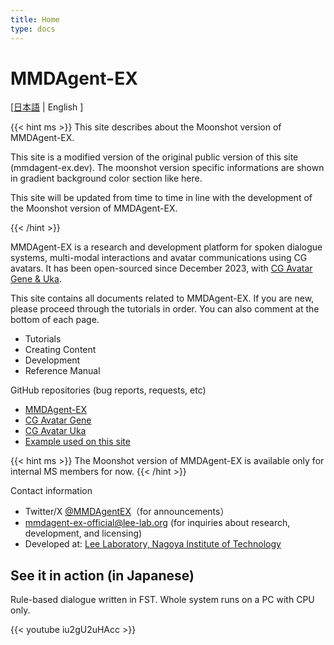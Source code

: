 ```yaml
---
title: Home
type: docs
---
```

# MMDAgent-EX

[[日本語](ja) | English ]

{{< hint ms >}}
This site describes about the Moonshot version of MMDAgent-EX.

This site is a modified version of the original public version of this site (mmdagent-ex.dev).  The moonshot version specific informations are shown in gradient background color section like here.

This site will be updated from time to time in line with the development of the Moonshot version of MMDAgent-EX.

{{< /hint >}}

MMDAgent-EX is a research and development platform for spoken dialogue systems, multi-modal interactions and avatar communications using CG avatars.  It has been open-sourced since December 2023, with [CG Avatar Gene & Uka](https://www.slp.nitech.ac.jp/en/avatar/).

This site contains all documents related to MMDAgent-EX.  If you are new, please proceed through the tutorials in order. You can also comment at the bottom of each page.

- Tutorials
- Creating Content
- Development
- Reference Manual

GitHub repositories (bug reports, requests, etc)

- [MMDAgent-EX](https://github.com/mmdagent-ex/MMDAgent-EX)
- [CG Avatar Gene](https://github.com/mmdagent-ex/gene)
- [CG Avatar Uka](https://github.com/mmdagent-ex/uka)
- [Example used on this site](https://github.com/mmdagent-ex/example)

{{< hint ms >}}
The Moonshot version of MMDAgent-EX is available only for internal MS members for now.
{{< /hint >}}

Contact information

- Twitter/X [@MMDAgentEX](https://twitter.com/MMDAgentEX)（for announcements）
- mmdagent-ex-official@lee-lab.org (for inquiries about research, development, and licensing)
- Developed at: [Lee Laboratory, Nagoya Institute of Technology](https://www.slp.nitech.ac.jp/en/)

## See it in action (in Japanese)

Rule-based dialogue written in FST.  Whole system runs on a PC with CPU only.

{{< youtube iu2gU2uHAcc >}}